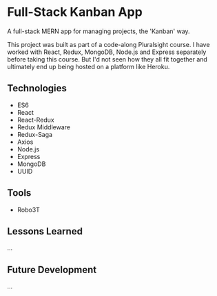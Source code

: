 # Full-Stack Kanban App
A full-stack MERN app for managing projects, the 'Kanban' way. 

This project was built as part of a code-along Pluralsight course. I have worked with React, Redux, MongoDB, Node.js and Express separately before taking this course. But I'd not seen how they all fit together and ultimately end up being hosted on a platform like Heroku. 

## Technologies
* ES6
* React
* React-Redux
* Redux Middleware
* Redux-Saga
* Axios
* Node.js
* Express
* MongoDB
* UUID

## Tools
* Robo3T

## Lessons Learned
...

## Future Development
...
